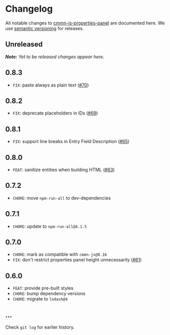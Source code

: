# Changelog

All notable changes to [cmmn-js-properties-panel](https://github.com/bpmn-io/cmmn-js-properties-panel) are documented here. We use [semantic versioning](http://semver.org/) for releases.

## Unreleased

___Note:__ Yet to be released changes appear here._

## 0.8.3

* `FIX`: paste always as plain text ([#70](https://github.com/bpmn-io/cmmn-js-properties-panel/pull/70))

## 0.8.2

* `FIX`: deprecate placeholders in IDs ([#69](https://github.com/bpmn-io/cmmn-js-properties-panel/pull/69))

## 0.8.1

* `FIX`: support line breaks in Entry Field Description ([#65](https://github.com/bpmn-io/cmmn-js-properties-panel/pull/65))

## 0.8.0

* `FEAT`: sanitize entities when building HTML ([#63](https://github.com/bpmn-io/cmmn-js-properties-panel/issues/63))

## 0.7.2

* `CHORE`: move `npm-run-all` to dev-dependencies

## 0.7.1

* `CHORE`: update to `npm-run-all@4.1.5`

## 0.7.0

* `CHORE`: mark as compatible with `cmmn-js@0.16`
* `FIX`: don't restrict properties panel height unnecessarily ([#61](https://github.com/bpmn-io/cmmn-js-properties-panel/issues/61))

## 0.6.0

* `FEAT`: provide pre-built styles
* `CHORE`: bump dependency versions
* `CHORE`: migrate to `lodash@4`

## ...

Check `git log` for earlier history.

